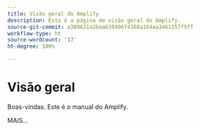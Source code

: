 ```yaml
---
title: Visão geral do Amplify
description: Esta é a página de visão geral do Amplify.
source-git-commit: a389631a2baa639496f4168a164aa3461157f5ff
workflow-type: ht
source-wordcount: '17'
ht-degree: 100%

---
```



# Visão geral

Boas-vindas. Este é o manual do Amplify.

MAIS...

<!--
This is the landing page of the user guide. It should be the first list item in the TOC.md file.

See other user landing pages to get ideas.
-->
